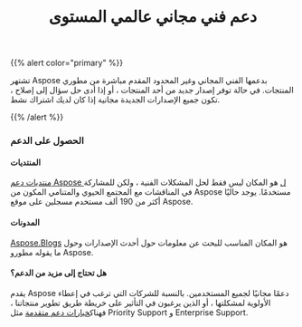 ﻿---
title: دعم فني مجاني عالمي المستوى
type: docs
weight: 60
url: /ar/jasperreports/world-class-free-technical-support/
---
{{% alert color="primary" %}}

تشتهر Aspose بدعمها الفني المجاني وغير المحدود المقدم مباشرة من مطوري المنتجات. في حالة توفر إصدار جديد من أحد المنتجات ، أو إذا أدى حل سؤال إلى إصلاح ، تكون جميع الإصدارات الجديدة مجانية إذا كان لديك اشتراك نشط.

{{% /alert %}}

### **الحصول على الدعم**

#### **المنتديات**

[منتديات دعم Aspose ل](https://forum.aspose.com/) هو المكان ليس فقط لحل المشكلات الفنية ، ولكن للمشاركة في المناقشات مع المجتمع الحيوي والمتنامي المكون من Aspose مستخدمًا. يوجد حاليًا أكثر من 190 ألف مستخدم مسجلين على موقع Aspose.

#### **المدونات**

[Aspose.Blogs](https://blog.aspose.com/) هو المكان المناسب للبحث عن معلومات حول أحدث الإصدارات وحول ما يقوله مطورو Aspose.

#### **هل تحتاج إلى مزيد من الدعم؟**

 يقدم Aspose دعمًا مجانيًا لجميع المستخدمين. بالنسبة للشركات التي ترغب في إعطاء الأولوية لمشكلتها ، أو الذين يرغبون في التأثير على خريطة طريق تطوير منتجاتنا ، فهناك[خيارات دعم متقدمة](https://helpdesk.aspose.com/kb/faq/2-Developer-Business-Support-Key-Benefits-Conditions) مثل Priority Support و Enterprise Support.
